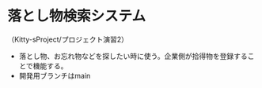 # 落とし物検索システム
（Kitty-sProject/プロジェクト演習2）

 - 落とし物、お忘れ物などを探したい時に使う。企業側が拾得物を登録することで機能する。
 - 開発用ブランチはmain
